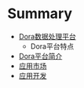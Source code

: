 # Summary

* [Dora数据处理平台](README.md)
   * Dora平台特点
* [Dora平台简介](chapter1/README.md)
* [应用市场](chapter2/README.md)
* [应用开发](chapter3/README.md)

